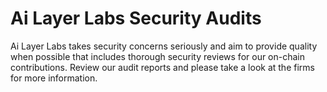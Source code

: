 # Ai Layer Labs Security Audits

Ai Layer Labs takes security concerns seriously and aim to provide quality when possible that includes thorough security reviews for our on-chain contributions. Review our audit reports and please take a look at the firms for more information. 

